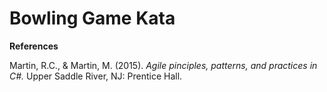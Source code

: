 # Bowling Game Kata


**References**

Martin, R.C., & Martin, M. (2015). *Agile pinciples, patterns, and practices in C#.*
 Upper Saddle River, NJ: Prentice Hall.
